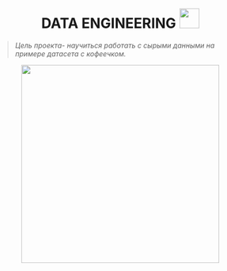 <h1 id="header" align="center">
  DATA ENGINEERING
  <img src="https://media2.giphy.com/media/v1.Y2lkPTc5MGI3NjExNDM1em52YzFydjZzOHFtejdiZThkOGlscjhkcTJ1MDE4a3I4YnJoayZlcD12MV9pbnRlcm5hbF9naWZfYnlfaWQmY3Q9cw/7JQkl8JRJZbt8PZSio/giphy.gif" width="40px"/>
</h1>

>
> *Цель проекта- научиться работать с сырыми данными на примере датасета с кофеечком.*
> 

<div id="header" align="center">
  <img src="https://storage.googleapis.com/kaggle-datasets-ima…1ee5a8915/dataset-cover.jpg?t=2019-01-30-17-16-36" width="400"/>
</div>
